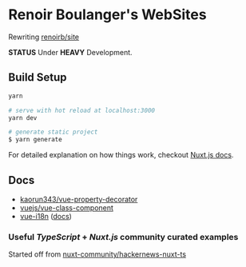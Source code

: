 # Renoir Boulanger&#39;s WebSites

Rewriting [renoirb/site][github-renoirb-site]

**STATUS** Under **HEAVY** Development.

## Build Setup

```bash
yarn

# serve with hot reload at localhost:3000
yarn dev

# generate static project
$ yarn generate
```

For detailed explanation on how things work, checkout [Nuxt.js docs](https://nuxtjs.org).

## Docs

- [kaorun343/vue-property-decorator](https://github.com/kaorun343/vue-property-decorator)
- [vuejs/vue-class-component](https://github.com/vuejs/vue-class-component)
- [vue-i18n](https://github.com/kazupon/vue-i18n) ([docs](https://kazupon.github.io/vue-i18n/))

### Useful _TypeScript_ + _Nuxt.js_ community curated examples

Started off from [nuxt-community/hackernews-nuxt-ts](https://github.com/nuxt-community/hackernews-nuxt-ts)

[github-renoirb-site]: https://github.com/renoirb/site
